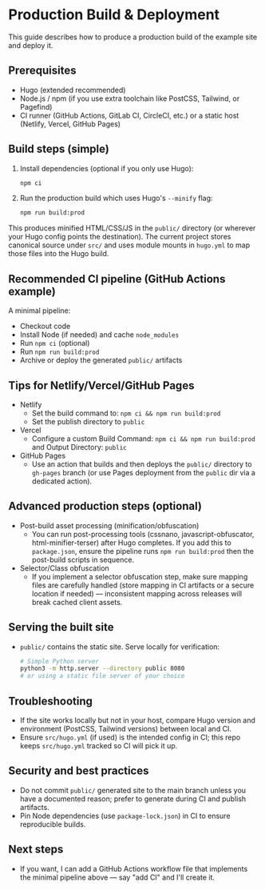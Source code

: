 # Production Build & Deployment

This guide describes how to produce a production build of the example site and deploy it.

## Prerequisites

- Hugo (extended recommended)
- Node.js / npm (if you use extra toolchain like PostCSS, Tailwind, or Pagefind)
- CI runner (GitHub Actions, GitLab CI, CircleCI, etc.) or a static host (Netlify, Vercel, GitHub Pages)

## Build steps (simple)

1. Install dependencies (optional if you only use Hugo):

   ```bash
   npm ci
   ```

2. Run the production build which uses Hugo's `--minify` flag:

   ```bash
   npm run build:prod
   ```

This produces minified HTML/CSS/JS in the `public/` directory (or wherever your Hugo config points the destination). The current project stores canonical source under `src/` and uses module mounts in `hugo.yml` to map those files into the Hugo build.

## Recommended CI pipeline (GitHub Actions example)

A minimal pipeline:

- Checkout code
- Install Node (if needed) and cache `node_modules`
- Run `npm ci` (optional)
- Run `npm run build:prod`
- Archive or deploy the generated `public/` artifacts

## Tips for Netlify/Vercel/GitHub Pages

- Netlify
  - Set the build command to: `npm ci && npm run build:prod`
  - Set the publish directory to `public`
- Vercel
  - Configure a custom Build Command: `npm ci && npm run build:prod` and Output Directory: `public`
- GitHub Pages
  - Use an action that builds and then deploys the `public/` directory to `gh-pages` branch (or use Pages deployment from the `public` dir via a dedicated action).

## Advanced production steps (optional)

- Post-build asset processing (minification/obfuscation)
  - You can run post-processing tools (cssnano, javascript-obfuscator, html-minifier-terser) after Hugo completes. If you add this to `package.json`, ensure the pipeline runs `npm run build:prod` then the post-build scripts in sequence.
- Selector/Class obfuscation
  - If you implement a selector obfuscation step, make sure mapping files are carefully handled (store mapping in CI artifacts or a secure location if needed) — inconsistent mapping across releases will break cached client assets.

## Serving the built site

- `public/` contains the static site. Serve locally for verification:

   ```bash
   # Simple Python server
   python3 -m http.server --directory public 8080
   # or using a static file server of your choice
   ```

## Troubleshooting

- If the site works locally but not in your host, compare Hugo version and environment (PostCSS, Tailwind versions) between local and CI.
- Ensure `src/hugo.yml` (if used) is the intended config in CI; this repo keeps `src/hugo.yml` tracked so CI will pick it up.

## Security and best practices

- Do not commit `public/` generated site to the main branch unless you have a documented reason; prefer to generate during CI and publish artifacts.
- Pin Node dependencies (use `package-lock.json`) in CI to ensure reproducible builds.

## Next steps

- If you want, I can add a GitHub Actions workflow file that implements the minimal pipeline above — say "add CI" and I'll create it.
